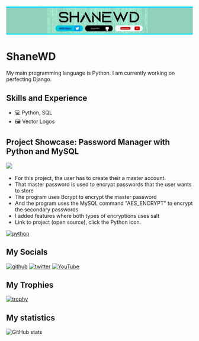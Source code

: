 ![Banner](https://github.com/ShaneWD/ShaneWD/blob/main/banner(thin)(cropped).png)
# ShaneWD
My main programming language is Python. I am currently working on perfecting Django.

## Skills and Experience 
* 💻 Python, SQL
* 🖼 Vector Logos

## Project Showcase: Password Manager with Python and MySQL
<image src= "https://github.com/ShaneWD/ShaneWD/blob/main/pwd_manager(demo_gif).gif" width = 800>

* For this project, the user has to create their a master account. 
* That master password is used to encrypt passwords that the user wants to store
* The program uses Bcrypt to encrypt the master password
* And the program uses the MySQL command "AES_ENCRYPT" to encrypt the secondary passwords 
* I added features where both types of encryptions uses salt
* Link to project (open source), click the Python icon. 

[<img src='https://cdn.jsdelivr.net/npm/simple-icons@3.0.1/icons/python.svg' alt='python' height='40'>](https://github.com/ShaneWD/PasswordManager) 
## My Socials

[<img src='https://cdn.jsdelivr.net/npm/simple-icons@3.0.1/icons/github.svg' alt='github' height='40'>](https://github.com/ShaneWD)  [<img src='https://cdn.jsdelivr.net/npm/simple-icons@3.0.1/icons/twitter.svg' alt='twitter' height='40'>](https://twitter.com/dsi_Shane)  [<img src='https://cdn.jsdelivr.net/npm/simple-icons@3.0.1/icons/youtube.svg' alt='YouTube' height='40'>](https://www.youtube.com/channel/UCfRjte3cG1e9YI_cce_0oPQ)  

## My Trophies

[![trophy](https://github-profile-trophy.vercel.app/?username=ShaneWD)](https://github.com/ryo-ma/github-profile-trophy)

## My statistics

![GitHub stats](https://github-readme-stats.vercel.app/api?username=ShaneWD&show_icons=true)  
